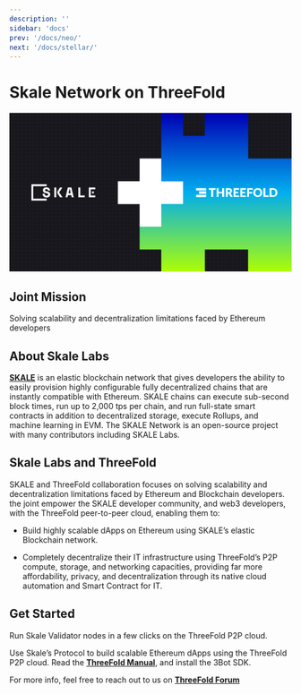 ```yaml
---
description: ''
sidebar: 'docs'
prev: '/docs/neo/'
next: '/docs/stellar/'
---
```


# Skale Network on ThreeFold

![](./img/skale1.png)


## Joint Mission

Solving scalability and decentralization limitations faced by Ethereum developers

## About Skale Labs

**[SKALE](https://skale.network/)** is an elastic blockchain network that gives developers the ability to easily provision highly configurable fully decentralized chains that are instantly compatible with Ethereum. SKALE chains can execute sub-second block times, run up to 2,000 tps per chain, and run full-state smart contracts in addition to decentralized storage, execute Rollups, and machine learning in EVM. The SKALE Network is an open-source project with many contributors including SKALE Labs.

## Skale Labs and ThreeFold

SKALE and ThreeFold collaboration focuses on solving scalability and decentralization limitations faced by Ethereum and Blockchain developers. the joint empower the SKALE developer community, and web3 developers, with the ThreeFold peer-to-peer cloud, enabling them to:

- Build highly scalable dApps on Ethereum using SKALE’s elastic Blockchain network.

- Completely decentralize their IT infrastructure using ThreeFold’s P2P compute, storage, and networking capacities, providing far more affordability, privacy, and decentralization through its native cloud automation and Smart Contract for IT.

## Get Started

Run Skale Validator nodes in a few clicks on the ThreeFold P2P cloud. 

Use Skale’s Protocol to build scalable Ethereum dApps using the ThreeFold P2P cloud. Read the **[ThreeFold Manual](manual.threefold.io)**, and install the 3Bot SDK.

For more info, feel free to reach out to us on **[ThreeFold Forum](https://forum.threefold.io/)**
 
